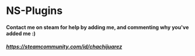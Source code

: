 # NS-Plugins

#### Contact me on steam for help by adding me, and commenting why you've added me :)
##### https://steamcommunity.com/id/chachijuarez
